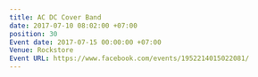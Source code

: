 ```yaml
---
title: AC DC Cover Band
date: 2017-07-10 08:02:00 +07:00
position: 30
Event date: 2017-07-15 00:00:00 +07:00
Venue: Rockstore
Event URL: https://www.facebook.com/events/1952214015022081/
---
```


